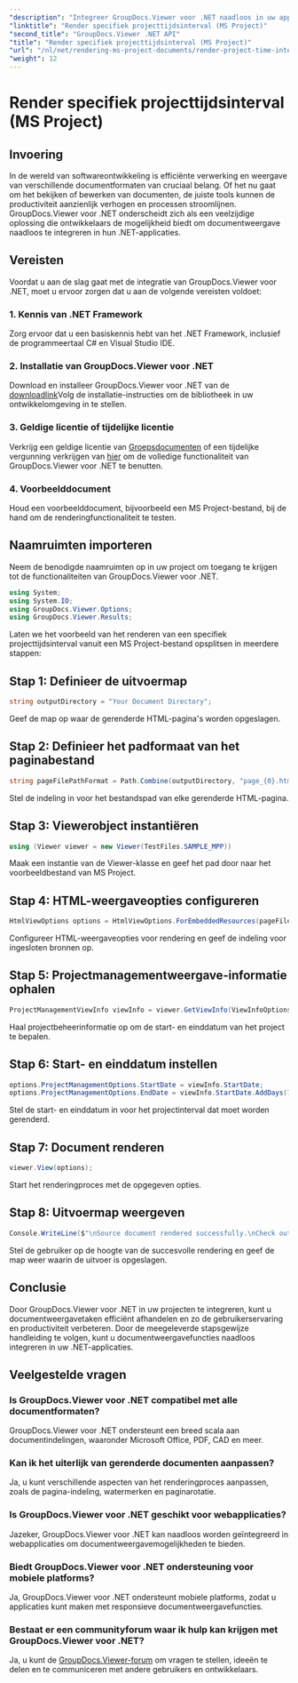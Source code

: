 ```yaml
---
"description": "Integreer GroupDocs.Viewer voor .NET naadloos in uw applicaties voor efficiënte documentweergave. Verhoog de productiviteit met veelzijdige renderingmogelijkheden."
"linktitle": "Render specifiek projecttijdsinterval (MS Project)"
"second_title": "GroupDocs.Viewer .NET API"
"title": "Render specifiek projecttijdsinterval (MS Project)"
"url": "/nl/net/rendering-ms-project-documents/render-project-time-interval-ms-project/"
"weight": 12
---
```


# Render specifiek projecttijdsinterval (MS Project)

## Invoering
In de wereld van softwareontwikkeling is efficiënte verwerking en weergave van verschillende documentformaten van cruciaal belang. Of het nu gaat om het bekijken of bewerken van documenten, de juiste tools kunnen de productiviteit aanzienlijk verhogen en processen stroomlijnen. GroupDocs.Viewer voor .NET onderscheidt zich als een veelzijdige oplossing die ontwikkelaars de mogelijkheid biedt om documentweergave naadloos te integreren in hun .NET-applicaties.
## Vereisten
Voordat u aan de slag gaat met de integratie van GroupDocs.Viewer voor .NET, moet u ervoor zorgen dat u aan de volgende vereisten voldoet:
### 1. Kennis van .NET Framework
Zorg ervoor dat u een basiskennis hebt van het .NET Framework, inclusief de programmeertaal C# en Visual Studio IDE.
### 2. Installatie van GroupDocs.Viewer voor .NET
Download en installeer GroupDocs.Viewer voor .NET van de [downloadlink](https://releases.groupdocs.com/viewer/net/)Volg de installatie-instructies om de bibliotheek in uw ontwikkelomgeving in te stellen.
### 3. Geldige licentie of tijdelijke licentie
Verkrijg een geldige licentie van [Groepsdocumenten](https://purchase.groupdocs.com/buy) of een tijdelijke vergunning verkrijgen van [hier](https://purchase.groupdocs.com/temporary-license/) om de volledige functionaliteit van GroupDocs.Viewer voor .NET te benutten.
### 4. Voorbeelddocument
Houd een voorbeelddocument, bijvoorbeeld een MS Project-bestand, bij de hand om de renderingfunctionaliteit te testen.

## Naamruimten importeren
Neem de benodigde naamruimten op in uw project om toegang te krijgen tot de functionaliteiten van GroupDocs.Viewer voor .NET.

```csharp
using System;
using System.IO;
using GroupDocs.Viewer.Options;
using GroupDocs.Viewer.Results;
```

Laten we het voorbeeld van het renderen van een specifiek projecttijdsinterval vanuit een MS Project-bestand opsplitsen in meerdere stappen:
## Stap 1: Definieer de uitvoermap
```csharp
string outputDirectory = "Your Document Directory";
```
Geef de map op waar de gerenderde HTML-pagina's worden opgeslagen.
## Stap 2: Definieer het padformaat van het paginabestand
```csharp
string pageFilePathFormat = Path.Combine(outputDirectory, "page_{0}.html");
```
Stel de indeling in voor het bestandspad van elke gerenderde HTML-pagina.
## Stap 3: Viewerobject instantiëren
```csharp
using (Viewer viewer = new Viewer(TestFiles.SAMPLE_MPP))
```
Maak een instantie van de Viewer-klasse en geef het pad door naar het voorbeeldbestand van MS Project.
## Stap 4: HTML-weergaveopties configureren
```csharp
HtmlViewOptions options = HtmlViewOptions.ForEmbeddedResources(pageFilePathFormat);
```
Configureer HTML-weergaveopties voor rendering en geef de indeling voor ingesloten bronnen op.
## Stap 5: Projectmanagementweergave-informatie ophalen
```csharp
ProjectManagementViewInfo viewInfo = viewer.GetViewInfo(ViewInfoOptions.FromHtmlViewOptions(options)) as ProjectManagementViewInfo;
```
Haal projectbeheerinformatie op om de start- en einddatum van het project te bepalen.
## Stap 6: Start- en einddatum instellen
```csharp
options.ProjectManagementOptions.StartDate = viewInfo.StartDate;
options.ProjectManagementOptions.EndDate = viewInfo.StartDate.AddDays(7);
```
Stel de start- en einddatum in voor het projectinterval dat moet worden gerenderd.
## Stap 7: Document renderen
```csharp
viewer.View(options);
```
Start het renderingproces met de opgegeven opties.
## Stap 8: Uitvoermap weergeven
```csharp
Console.WriteLine($"\nSource document rendered successfully.\nCheck output in {outputDirectory}.");
```
Stel de gebruiker op de hoogte van de succesvolle rendering en geef de map weer waarin de uitvoer is opgeslagen.

## Conclusie
Door GroupDocs.Viewer voor .NET in uw projecten te integreren, kunt u documentweergavetaken efficiënt afhandelen en zo de gebruikerservaring en productiviteit verbeteren. Door de meegeleverde stapsgewijze handleiding te volgen, kunt u documentweergavefuncties naadloos integreren in uw .NET-applicaties.
## Veelgestelde vragen
### Is GroupDocs.Viewer voor .NET compatibel met alle documentformaten?
GroupDocs.Viewer voor .NET ondersteunt een breed scala aan documentindelingen, waaronder Microsoft Office, PDF, CAD en meer.
### Kan ik het uiterlijk van gerenderde documenten aanpassen?
Ja, u kunt verschillende aspecten van het renderingproces aanpassen, zoals de pagina-indeling, watermerken en paginarotatie.
### Is GroupDocs.Viewer voor .NET geschikt voor webapplicaties?
Jazeker, GroupDocs.Viewer voor .NET kan naadloos worden geïntegreerd in webapplicaties om documentweergavemogelijkheden te bieden.
### Biedt GroupDocs.Viewer voor .NET ondersteuning voor mobiele platforms?
Ja, GroupDocs.Viewer voor .NET ondersteunt mobiele platforms, zodat u applicaties kunt maken met responsieve documentweergavefuncties.
### Bestaat er een communityforum waar ik hulp kan krijgen met GroupDocs.Viewer voor .NET?
Ja, u kunt de [GroupDocs.Viewer-forum](https://forum.groupdocs.com/c/viewer/9) om vragen te stellen, ideeën te delen en te communiceren met andere gebruikers en ontwikkelaars.